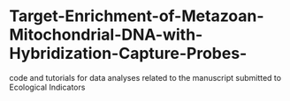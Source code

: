 # Target-Enrichment-of-Metazoan-Mitochondrial-DNA-with-Hybridization-Capture-Probes-
code and tutorials for data analyses related to the manuscript submitted to Ecological Indicators
